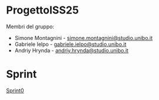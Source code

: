 # ProgettoISS25

Membri del gruppo:

- Simone Montagnini - simone.montagnini@studio.unibo.it
- Gabriele Ielpo - gabriele.ielpo@studio.unibo.it
- Andriy Hrynda - andriy.hrynda@studio.unibo.it

# Sprint

[Sprint0](https://github.com/simonemontagnini02/ProgettoISS25/blob/Sprint-0/docs/html/Sprint0.html)
